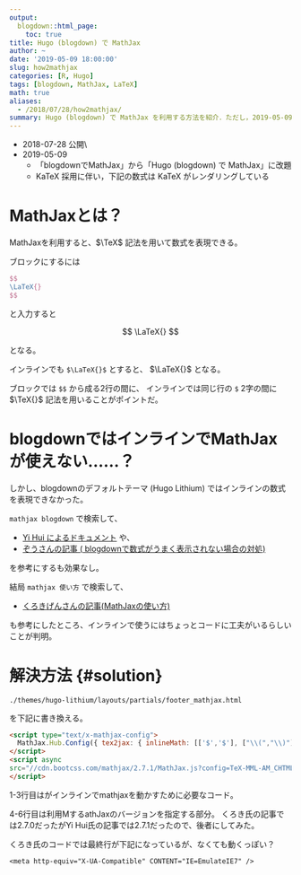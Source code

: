 ```yaml
---
output:
  blogdown::html_page:
    toc: true
title: Hugo (blogdown) で MathJax
author: ~
date: '2019-05-09 18:00:00'
slug: how2mathjax
categories: [R, Hugo]
tags: [blogdown, MathJax, LaTeX]
math: true
aliases:
  - /2018/07/28/how2mathjax/
summary: Hugo (blogdown) で MathJax を利用する方法を紹介．ただし，2019-05-09 以降は KaTeX を採用しているため，数式のレンダリングは KaTeX によるもの．
---
```


- 2018-07-28 公開\\
- 2019-05-09 
    - 「blogdownでMathJax」から「Hugo (blogdown) で MathJax」に改題
    - KaTeX 採用に伴い，下記の数式は KaTeX がレンダリングしている

# MathJaxとは？

MathJaxを利用すると、$\TeX$ 記法を用いて数式を表現できる。

ブロックにするには

```tex
$$
\LaTeX{}
$$
```

と入力すると

$$
\LaTeX{}
$$

となる。

インラインでも `$\LaTeX{}$` とすると、 $\LaTeX{}$ となる。 

ブロックでは `$$` から成る2行の間に、 インラインでは同じ行の `$` 2字の間に $\TeX{}$ 記法を用いることがポイントだ。

# blogdownではインラインでMathJaxが使えない……？

しかし、blogdownのデフォルトテーマ (Hugo Lithium) ではインラインの数式を表現できなかった。

`mathjax blogdown` で検索して、

- [Yi Hui によるドキュメント](https://bookdown.org/yihui/blogdown/templates.html) や、 
- [ぞうさんの記事 ( blogdownで数式がうまく表示されない場合の対処)](https://qiita.com/kazutan/items/fd76b54587e1787eb201)

を参考にするも効果なし。

結局 `mathjax 使い方` で検索して、

- [くろきげんさんの記事(MathJaxの使い方)](http://genkuroki.web.fc2.com/)

も参考にしたところ、インラインで使うにはちょっとコードに工夫がいるらしいことが判明。

# 解決方法 {#solution}

`./themes/hugo-lithium/layouts/partials/footer_mathjax.html`

を下記に書き換える。

```html
<script type="text/x-mathjax-config">
  MathJax.Hub.Config({ tex2jax: { inlineMath: [['$','$'], ["\\(","\\)"]] } });
</script>
<script async
src="//cdn.bootcss.com/mathjax/2.7.1/MathJax.js?config=TeX-MML-AM_CHTML">
</script>
```

1-3行目はがインラインでmathjaxを動かすために必要なコード。

4-6行目は利用MするathJaxのバージョンを指定する部分。
くろき氏の記事では2.7.0だったがYi Hui氏の記事では2.7.1だったので、後者にしてみた。

くろき氏のコードでは最終行が下記になっているが、なくても動くっぽい？

`<meta http-equiv="X-UA-Compatible" CONTENT="IE=EmulateIE7" />`



